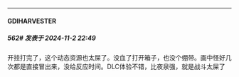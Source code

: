 ﻿
*****

####  GDIHARVESTER  
##### 562#       发表于 2024-11-2 22:49

开挂打完了，这个动态资源也太屎了。没血了打开箱子，也没个绷带。画中怪好几次都是直接冒出来，没给反应时间。DLC体验不错，比夜泉强，就是战斗太屎了

